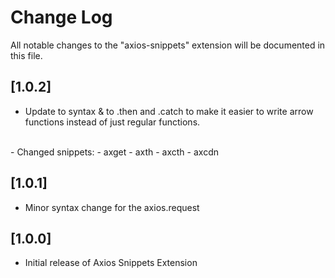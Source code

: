 # Change Log

All notable changes to the "axios-snippets" extension will be documented in this file.

## [1.0.2]
- Update to syntax & to .then and .catch to make it easier to write arrow functions instead of just regular functions.
<br>
- Changed snippets:
    - axget
    - axth
    - axcth
    - axcdn


## [1.0.1]
- Minor syntax change for the axios.request

## [1.0.0]
- Initial release of Axios Snippets Extension